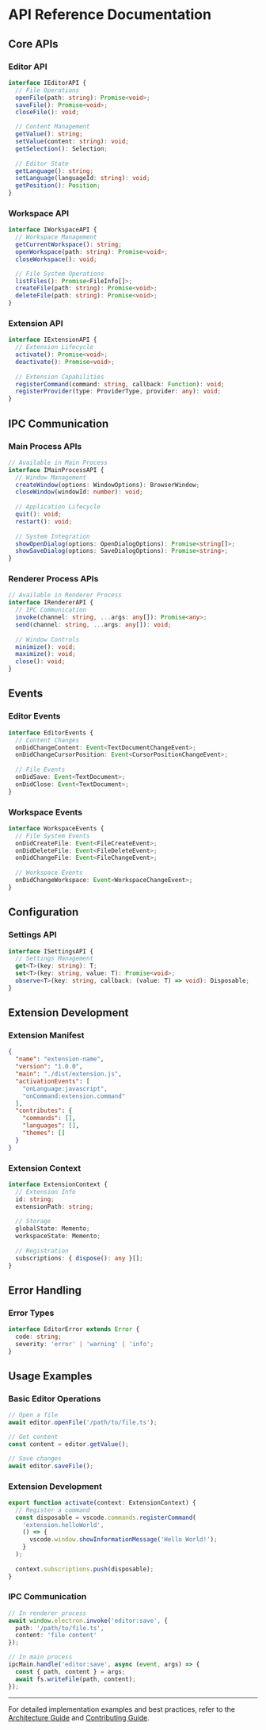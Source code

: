 # API Reference Documentation

## Core APIs

### Editor API

```typescript
interface IEditorAPI {
  // File Operations
  openFile(path: string): Promise<void>;
  saveFile(): Promise<void>;
  closeFile(): void;

  // Content Management
  getValue(): string;
  setValue(content: string): void;
  getSelection(): Selection;
  
  // Editor State
  getLanguage(): string;
  setLanguage(languageId: string): void;
  getPosition(): Position;
}
```

### Workspace API

```typescript
interface IWorkspaceAPI {
  // Workspace Management
  getCurrentWorkspace(): string;
  openWorkspace(path: string): Promise<void>;
  closeWorkspace(): void;

  // File System Operations
  listFiles(): Promise<FileInfo[]>;
  createFile(path: string): Promise<void>;
  deleteFile(path: string): Promise<void>;
}
```

### Extension API

```typescript
interface IExtensionAPI {
  // Extension Lifecycle
  activate(): Promise<void>;
  deactivate(): Promise<void>;
  
  // Extension Capabilities
  registerCommand(command: string, callback: Function): void;
  registerProvider(type: ProviderType, provider: any): void;
}
```

## IPC Communication

### Main Process APIs

```typescript
// Available in Main Process
interface IMainProcessAPI {
  // Window Management
  createWindow(options: WindowOptions): BrowserWindow;
  closeWindow(windowId: number): void;
  
  // Application Lifecycle
  quit(): void;
  restart(): void;
  
  // System Integration
  showOpenDialog(options: OpenDialogOptions): Promise<string[]>;
  showSaveDialog(options: SaveDialogOptions): Promise<string>;
}
```

### Renderer Process APIs

```typescript
// Available in Renderer Process
interface IRendererAPI {
  // IPC Communication
  invoke(channel: string, ...args: any[]): Promise<any>;
  send(channel: string, ...args: any[]): void;
  
  // Window Controls
  minimize(): void;
  maximize(): void;
  close(): void;
}
```

## Events

### Editor Events

```typescript
interface EditorEvents {
  // Content Changes
  onDidChangeContent: Event<TextDocumentChangeEvent>;
  onDidChangeCursorPosition: Event<CursorPositionChangeEvent>;
  
  // File Events
  onDidSave: Event<TextDocument>;
  onDidClose: Event<TextDocument>;
}
```

### Workspace Events

```typescript
interface WorkspaceEvents {
  // File System Events
  onDidCreateFile: Event<FileCreateEvent>;
  onDidDeleteFile: Event<FileDeleteEvent>;
  onDidChangeFile: Event<FileChangeEvent>;
  
  // Workspace Events
  onDidChangeWorkspace: Event<WorkspaceChangeEvent>;
}
```

## Configuration

### Settings API

```typescript
interface ISettingsAPI {
  // Settings Management
  get<T>(key: string): T;
  set<T>(key: string, value: T): Promise<void>;
  observe<T>(key: string, callback: (value: T) => void): Disposable;
}
```

## Extension Development

### Extension Manifest

```json
{
  "name": "extension-name",
  "version": "1.0.0",
  "main": "./dist/extension.js",
  "activationEvents": [
    "onLanguage:javascript",
    "onCommand:extension.command"
  ],
  "contributes": {
    "commands": [],
    "languages": [],
    "themes": []
  }
}
```

### Extension Context

```typescript
interface ExtensionContext {
  // Extension Info
  id: string;
  extensionPath: string;
  
  // Storage
  globalState: Memento;
  workspaceState: Memento;
  
  // Registration
  subscriptions: { dispose(): any }[];
}
```

## Error Handling

### Error Types

```typescript
interface EditorError extends Error {
  code: string;
  severity: 'error' | 'warning' | 'info';
}
```

## Usage Examples

### Basic Editor Operations

```typescript
// Open a file
await editor.openFile('/path/to/file.ts');

// Get content
const content = editor.getValue();

// Save changes
await editor.saveFile();
```

### Extension Development

```typescript
export function activate(context: ExtensionContext) {
  // Register a command
  const disposable = vscode.commands.registerCommand(
    'extension.helloWorld',
    () => {
      vscode.window.showInformationMessage('Hello World!');
    }
  );
  
  context.subscriptions.push(disposable);
}
```

### IPC Communication

```typescript
// In renderer process
await window.electron.invoke('editor:save', {
  path: '/path/to/file.ts',
  content: 'file content'
});

// In main process
ipcMain.handle('editor:save', async (event, args) => {
  const { path, content } = args;
  await fs.writeFile(path, content);
});
```

---

For detailed implementation examples and best practices, refer to the [Architecture Guide](ARCHITECTURE.md) and [Contributing Guide](CONTRIBUTING.md).
